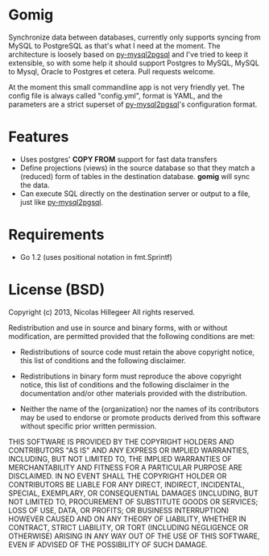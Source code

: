 Gomig
=====

Synchronize data between databases, currently only supports syncing from
MySQL to PostgreSQL as that's what I need at the moment. The
architecture is loosely based on
[py-mysql2pgsql](https://github.com/philipsoutham/py-mysql2pgsql/) and
I've tried to keep it extensible, so with some help it should support
Postgres to MySQL, MySQL to Mysql, Oracle to Postgres et cetera.  Pull
requests welcome.

At the moment this small commandline app is not very friendly yet. The
config file is always called "config.yml", format is YAML, and the
parameters are a strict superset of
[py-mysql2pgsql](https://github.com/philipsoutham/py-mysql2pgsql/)'s
configuration format.

Features
========
- Uses postgres' **COPY FROM** support for fast data transfers
- Define projections (views) in the source database so that they match a
  (reduced) form of tables in the destination database. **gomig** will
  sync the data.
- Can execute SQL directly on the destination server or output to a
  file, just like
  [py-mysql2pgsql](https://github.com/philipsoutham/py-mysql2pgsql/).

Requirements
===========
- Go 1.2 (uses positional notation in fmt.Sprintf)

License (BSD)
======================

Copyright (c) 2013, Nicolas Hillegeer
All rights reserved.

Redistribution and use in source and binary forms, with or without modification,
are permitted provided that the following conditions are met:

* Redistributions of source code must retain the above copyright notice, this
  list of conditions and the following disclaimer.

* Redistributions in binary form must reproduce the above copyright notice, this
  list of conditions and the following disclaimer in the documentation and/or
  other materials provided with the distribution.

* Neither the name of the {organization} nor the names of its
  contributors may be used to endorse or promote products derived from
  this software without specific prior written permission.

THIS SOFTWARE IS PROVIDED BY THE COPYRIGHT HOLDERS AND CONTRIBUTORS "AS IS" AND
ANY EXPRESS OR IMPLIED WARRANTIES, INCLUDING, BUT NOT LIMITED TO, THE IMPLIED
WARRANTIES OF MERCHANTABILITY AND FITNESS FOR A PARTICULAR PURPOSE ARE
DISCLAIMED. IN NO EVENT SHALL THE COPYRIGHT HOLDER OR CONTRIBUTORS BE LIABLE FOR
ANY DIRECT, INDIRECT, INCIDENTAL, SPECIAL, EXEMPLARY, OR CONSEQUENTIAL DAMAGES
(INCLUDING, BUT NOT LIMITED TO, PROCUREMENT OF SUBSTITUTE GOODS OR SERVICES;
LOSS OF USE, DATA, OR PROFITS; OR BUSINESS INTERRUPTION) HOWEVER CAUSED AND ON
ANY THEORY OF LIABILITY, WHETHER IN CONTRACT, STRICT LIABILITY, OR TORT
(INCLUDING NEGLIGENCE OR OTHERWISE) ARISING IN ANY WAY OUT OF THE USE OF THIS
SOFTWARE, EVEN IF ADVISED OF THE POSSIBILITY OF SUCH DAMAGE.
